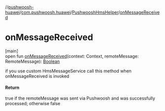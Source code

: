//[pushwoosh-huawei](../../../index.md)/[com.pushwoosh.huawei](../index.md)/[PushwooshHmsHelper](index.md)/[onMessageReceived](on-message-received.md)

# onMessageReceived

[main]\
open fun [onMessageReceived](on-message-received.md)(context: Context, remoteMessage: RemoteMessage): [Boolean](https://kotlinlang.org/api/latest/jvm/stdlib/kotlin-stdlib/kotlin/-boolean/index.html)

if you use custom HmsMessageService call this method when onMessageReceived is invoked

#### Return

true if the remoteMessage was sent via Pushwoosh and was successfully processed; otherwise false
